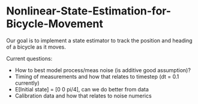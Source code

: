 # Nonlinear-State-Estimation-for-Bicycle-Movement
Our goal is to implement a state estimator to track the position and heading of a bicycle as it moves.

Current questions:
- How to best model process/meas noise (is additive good assumption)?
- Timing of measurements and how that relates to timestep (dt = 0.1 currently)
- E[Initial state] = [0 0 pi/4], can we do better from data
- Calibration data and how that relates to noise numerics
